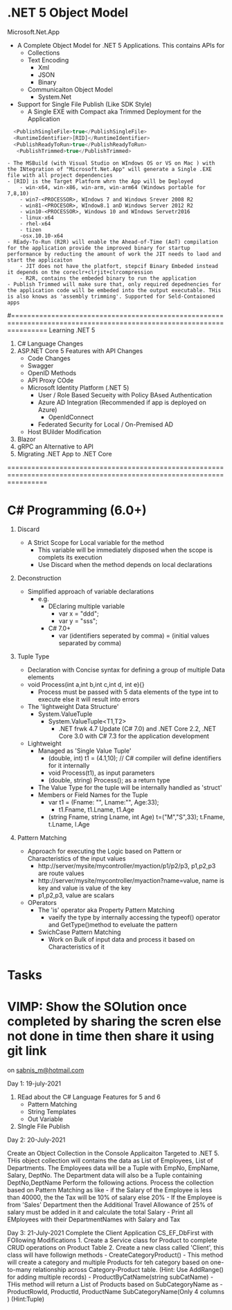 # .NET 5 Object Model

Microsoft.Net.App
- A Complete Object Model for .NET 5 Applications. This contains APIs for
	- Collections
	- Text Encoding
		- Xml
		- JSON
		- Binary
	- Communicaiton Object Model
		- System.Net
- Support for Single File Publish (Like SDK Style)
	- A Single EXE with Compact aka Trimmed Deployment for the Application
``` javascript
  <PublishSingleFile>true</PublishSingleFile>  
  <RuntimeIdentifier>[RID]</RuntimeIdentifier>  
  <PublishReadyToRun>true</PublishReadyToRun>  
   <PublishTrimmed>true</PublishTrimmed>
```
	- The MSBuild (with Visual Studio on WIndows OS or VS on Mac ) with the INtegration of "Microsoft.Net.App" will generate a Single .EXE file with all project dependencies
	- [RID] is the Target Platform whrn the App will be Deployed
		- win-x64, win-x86, win-arm, win-arm64 (Windows portable for 7,8,10)
		- win7-<PROCESSOR>, WIndows 7 and Windows Srever 2008 R2
		- win81-<PROCESOR>, WIndow8.1 anD Windows Server 2012 R2
		- win10-<PROCESSOR>, Windows 10 and WIndows Servetr2016
		- linux-x64
		- rhel-x64
		- tizen
		-osx.10.10-x64
	- REady-To-Run (R2R) will enable the Ahead-of-Time (AoT) compilation for the application provide the improved binary for startup performance by reducting the amount of work the JIT needs to laod and start the applicaiton
		- JIT does not have the platfort, stepcif Binary Embeded instead it depends on the coreclr+clrjit+clrcompression 
		- R2R, contains the embeded binary to run the application
	- Publish Trimmed will make sure that, only required depednencies for the application code will be embeded into the output executable. THis is also knows as 'assembly trimming'. Supported for Seld-Contaioned apps 
#=====================================================================================================================
Learning .NET 5
1. C# Language Changes
2. ASP.NET Core 5 Features with API Changes
	- Code Changes
	- Swagger
	- OpenID Methods
	- API Proxy COde
	- Microsoft Identity Platform (.NET 5)
		- User / Role Based Secueity with Policy BAsed Authentication
		- Azure AD Integration (Recommended if app is deployed on Azure)
			- OpenIdConnect
		- Federated Security for Local / On-Premised AD
	- Host BUilder Modification
3. Blazor
4. gRPC an Alternative to API
5. Migrating .NET App to .NET Core 

======================================================================================================================




# C# Programming (6.0+)
1. Discard
	- A Strict Scope for Local variable for the method
		- This variable will be immediately disposed when the scope is complets its execution
		- Use Discard when the method depends on local declarations
2. Deconstruction 
	- Simplified approach of variable declarations
		- e.g.
			- DEclaring multiple variable
				- var x = "ddd";
				- var y = "sss";
			- C# 7.0+
				- var (identifiers seperated by comma) = (initial values separated by comma)
3. Tuple Type
	- Declaration with Concise syntax for defining a group of multiple Data elements
	- void Process(int a,int b,int c,int d, int e){}
		- Process must be passed with 5 data elements of the type int to execute else it will result into errors
	- The 'lightweight Data Structure'
		- System.ValueTuple
			- System.ValueTuple<T1,T2>
				- .NET frwk 4.7 Update (C# 7.0) and .NET Core 2.2, .NET Core 3.0 with C# 7.3 for the application development
	- Lightweight
		- Managed as 'Single Value Tuple' 
			- (double, int) t1 = (4.1,10); // C# compiler will define identifiers for it internally 
			- void Process(t1), as input parameters
			- (double, string) Process(); as a return type
		- The Value Type for the tuple will be internally handled as 'struct'
		- Members or Field Names for the Tuple
			- var t1 = (Fname: "", Lname:"", Age:33);
				- t1.Fname, t1.Lname, t1.Age
			- (string Fname, string Lname, int Age) t=("M","S",33);
				t.Fname, t.Lname, l.Age

4. Pattern Matching
	- Approach for executing the Logic based on Pattern or Characteristics of the input values
		- http://server/mysite/mycontroller/myaction/p1/p2/p3, p1,p2,p3 are route values
		- http://server/mysite/mycontroller/myaction?name=value, name is key and value is value of the key
		- p1,p2,p3, value are scalars
	- OPerators
		- The 'is' operator aka Property Pattern Matching
			- vaeify the type by internally accessing the typeof() operator and GetType()method to eveluate the pattern
		- SwichCase Pattern Matching
			- Work on Bulk of input data and process it based on Characteristics of it


# Tasks

# VIMP: Show the SOlution once completed by sharing the scren else not done in time then share it using git link
on sabnis_m@hotmail.com

Day 1: 19-july-2021
1.  REad about the C# Language Features for 5 and 6
	- Pattern Matching
	- String Templates
	- Out Variable
2. SIngle File Publish

Day 2: 20-July-2021

Create an Object Collection in the Console Applicaiton Targeted to .NET 5. THis object collection will contains the data as List of Employees, List of Departments. The Employees data will be a Tuple with EmpNo, EmpName, Salary, DeptNo. The Department data will also be a Tuple containing DeptNo,DeptName Perform the following actions. Process the collection based on Pattern Matching as like
	- if the Salary of the Employee is less than 40000, the the Tax will be 10% of salary else 20%
	- If the Employee is from 'Sales' Department then the Additional Travel Allowance of 25% of salary must be added in it and calculate the total Salary 
	- Print all EMployees with their DepartmentNames with Salary and Tax

Day 3: 21-July-2021
Complete the Client Application CS_EF_DbFirst with FOllowing Modifications
	1. Create a Service class for Product to complete CRUD operations on Product Table
	2. Create a new class called 'Client', this class will have followign methods
		- CreateCategoryProduct(<INPUT-OBJECT-WITH-ONE-TO-MANY-RELATIOSHIPS>)
			- This method will create a category and multiple Products for teh category based on one-to-many relationship across Category-Product table. (Hint: Use AddRange() for adding multiple records) 
		- ProductByCatName(string subCatName)
			- THis method will return a List of Products based on SubCategoryName as
				- ProductRowId, ProductId, ProductName SubCategoryName(Only 4 columns ) (Hint:Tuple)
